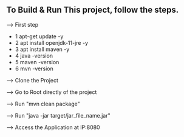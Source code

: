 ## To Build & Run This project, follow the steps.

--> First step
   - 1 apt-get update -y
   - 2  apt install openjdk-11-jre -y
   - 3  apt install maven -y
   - 4  java -version
   - 5  maven -version
   - 6  mvn -version

--> Clone the Project

--> Go to Root directly of the project

--> Run "mvn clean package"

--> Run "java -jar target/jar_file_name.jar"

--> Access the Application at IP:8080
